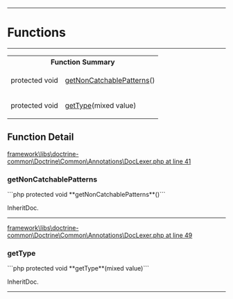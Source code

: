 - - -

# Functions #

- - -

<table id="summary_function" class="title">
<tr><th colspan="2" class="title">Function Summary</th></tr>
<tr>
<td class="type">protected  void</td>
<td class="description"><p class="name"><a href="#getNonCatchablePatterns()">getNonCatchablePatterns</a>()</p><p class="description"></p></td>
</tr>
<tr>
<td class="type">protected  void</td>
<td class="description"><p class="name"><a href="#getType()">getType</a>(mixed value)</p><p class="description"></p></td>
</tr>
</table>

<h2 id="detail_function">Function Detail</h2>
<a href="https://github.com/JeyDotC/Hirudo-docs/blob/master/source/framework/libs/doctrine-common/Doctrine/Common/Annotations/DocLexer.php.md#line41" class="location">framework\libs\doctrine-common\Doctrine\Common\Annotations\DocLexer.php at line 41</a>

<h3 id="getNonCatchablePatterns()">getNonCatchablePatterns</h3>
```php
protected  void **getNonCatchablePatterns**()```
<div class="details">
<p></p>
<dl>
<dt>InheritDoc.</dt>
</dl>
</div>

- - -

<a href="https://github.com/JeyDotC/Hirudo-docs/blob/master/source/framework/libs/doctrine-common/Doctrine/Common/Annotations/DocLexer.php.md#line49" class="location">framework\libs\doctrine-common\Doctrine\Common\Annotations\DocLexer.php at line 49</a>

<h3 id="getType()">getType</h3>
```php
protected  void **getType**(mixed value)```
<div class="details">
<p></p>
<dl>
<dt>InheritDoc.</dt>
</dl>
</div>

- - -

